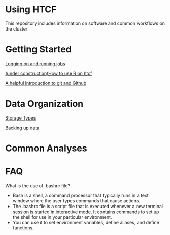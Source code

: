 # Using HTCF
This repository includes information on software and common workflows on the cluster

# <a name="documentslist"></a>Getting Started
[Logging on and running jobs](https://github.com/dbaldridge-lab/htcf/blob/main/htcf_access.md)  

[(under construction)How to use R on htcf](https://github.com/dbaldridge-lab/htcf/blob/main/using_R.md)  

[A helpful introduction to git and Github](https://gwcbi.github.io/HPC/github.html)

# <a name="documentslist"></a>Data Organization
[Storage Types](https://htcf.wustl.edu/docs/storage/)

[Backing up data](https://github.com/dbaldridge-lab/htcf/blob/main/backups.md)  

# <a name="documentslist"></a>Common Analyses

# <a name="documentslist"></a>FAQ
What is the use of .bashrc file?
* Bash is a shell, a command processor that typically runs in a text window where the user types commands that cause actions.
* The .bashrc file is a script file that is executed whenever a new terminal session is started in interactive mode. It contains commands to set up the shell for use in your particular environment.
* You can use it to set environment variables, define aliases, and define functions.

